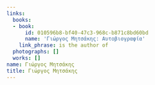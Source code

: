 ```yaml
---
links:
  books:
  - book:
      id: 010596b8-bf40-47c3-968c-b871c8bd60bd
      name: 'Γιώργος Μητσάκης: Αυτοβιογραφία'
    link_phrase: is the author of
  photographs: []
  works: []
name: Γιώργος Μητσάκης
title: Γιώργος Μητσάκης
---
```


